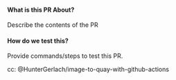 #### What is this PR About?
Describe the contents of the PR

#### How do we test this?
Provide commands/steps to test this PR.

cc: @HunterGerlach/image-to-quay-with-github-actions
